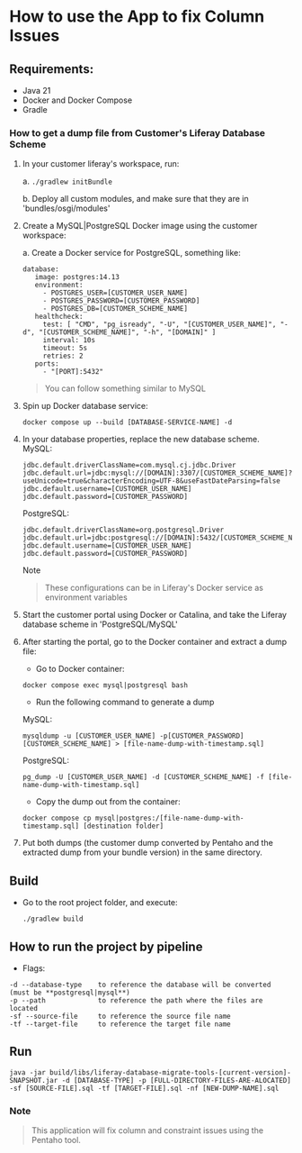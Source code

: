# How to use the App to fix Column Issues

## Requirements:
- Java 21
- Docker and Docker Compose
- Gradle
  
### How to get a dump file from Customer's Liferay Database Scheme

1. In your customer liferay's workspace, run: 
   
   a. ``./gradlew initBundle``

   b. Deploy all custom modules, and make sure that they are in 'bundles/osgi/modules'

2. Create a MySQL|PostgreSQL Docker image using the customer workspace:

   a. Create a Docker service for PostgreSQL, something like:

      ```
      database:
         image: postgres:14.13
         environment:
           - POSTGRES_USER=[CUSTOMER_USER_NAME]
           - POSTGRES_PASSWORD=[CUSTOMER_PASSWORD]
           - POSTGRES_DB=[CUSTOMER_SCHEME_NAME]
         healthcheck:
           test: [ "CMD", "pg_isready", "-U", "[CUSTOMER_USER_NAME]", "-d", "[CUSTOMER_SCHEME_NAME]", "-h", "[DOMAIN]" ]
           interval: 10s
           timeout: 5s
           retries: 2
         ports:
           - "[PORT]:5432"
      ```
      > You can follow something similar to MySQL

3. Spin up Docker database service:
   
   ```
   docker compose up --build [DATABASE-SERVICE-NAME] -d
   ```

4. In your database properties, replace the new database scheme.  
    MySQL:
    ```
    jdbc.default.driverClassName=com.mysql.cj.jdbc.Driver
    jdbc.default.url=jdbc:mysql://[DOMAIN]:3307/[CUSTOMER_SCHEME_NAME]?useUnicode=true&characterEncoding=UTF-8&useFastDateParsing=false
    jdbc.default.username=[CUSTOMER_USER_NAME]
    jdbc.default.password=[CUSTOMER_PASSWORD]
    ```
    PostgreSQL: 
    ```
    jdbc.default.driverClassName=org.postgresql.Driver
    jdbc.default.url=jdbc:postgresql://[DOMAIN]:5432/[CUSTOMER_SCHEME_NAME]
    jdbc.default.username=[CUSTOMER_USER_NAME]
    jdbc.default.password=[CUSTOMER_PASSWORD]
    ```
   
   Note
   > These configurations can be in Liferay's Docker service as environment variables

5. Start the customer portal using Docker or Catalina, and take the Liferay database scheme in 'PostgreSQL/MySQL'

6. After starting the portal, go to the Docker container and extract a dump file:
   -  Go to Docker container:
    ```
    docker compose exec mysql|postgresql bash
    ```
    - Run the following command to generate a dump
       
    MySQL:
    ```
    mysqldump -u [CUSTOMER_USER_NAME] -p[CUSTOMER_PASSWORD] [CUSTOMER_SCHEME_NAME] > [file-name-dump-with-timestamp.sql]
    ```
    PostgreSQL:
    ```
    pg_dump -U [CUSTOMER_USER_NAME] -d [CUSTOMER_SCHEME_NAME] -f [file-name-dump-with-timestamp.sql]
    ```  

    - Copy the dump out from the container:

    ```
    docker compose cp mysql|postgres:/[file-name-dump-with-timestamp.sql] [destination folder]
    ```

7. Put both dumps (the customer dump converted by Pentaho and the extracted dump from your bundle version) in the  same directory.

## Build

- Go to the root project folder, and execute:

    ``./gradlew build``
  
## How to run the project by pipeline

- Flags: 
```
-d --database-type    to reference the database will be converted (must be **postgresql|mysql**)
-p --path             to reference the path where the files are located
-sf --source-file     to reference the source file name
-tf --target-file     to reference the target file name
```

## Run

``` 
java -jar build/libs/liferay-database-migrate-tools-[current-version]-SNAPSHOT.jar -d [DATABASE-TYPE] -p [FULL-DIRECTORY-FILES-ARE-ALOCATED] -sf [SOURCE-FILE].sql -tf [TARGET-FILE].sql -nf [NEW-DUMP-NAME].sql
```

### Note
> This application will fix column and constraint issues using the Pentaho tool.
